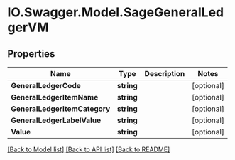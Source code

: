 # IO.Swagger.Model.SageGeneralLedgerVM
## Properties

Name | Type | Description | Notes
------------ | ------------- | ------------- | -------------
**GeneralLedgerCode** | **string** |  | [optional] 
**GeneralLedgerItemName** | **string** |  | [optional] 
**GeneralLedgerItemCategory** | **string** |  | [optional] 
**GeneralLedgerLabelValue** | **string** |  | [optional] 
**Value** | **string** |  | [optional] 

[[Back to Model list]](../README.md#documentation-for-models) [[Back to API list]](../README.md#documentation-for-api-endpoints) [[Back to README]](../README.md)

